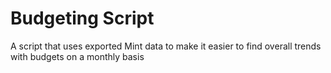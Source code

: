 Budgeting Script
================
A script that uses exported Mint data to make it easier to find overall trends with budgets on a monthly basis